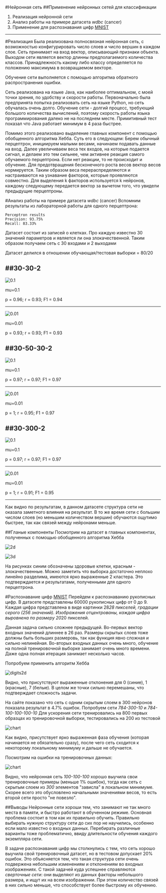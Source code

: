 #Нейронная сеть
##Применение нейронных сетей для классификации

1. Реализация нейронной сети
2. Анализ работы на примере датасета *wdbc* (cancer)
3. Применение для распознавания цифр [MNIST]

-----------

#Реализация
Была реализована полносвязная нейронная сеть, с возможностью конфигурировать число слоев и число вершин в каждом слое.
Сеть принимает на вход вектор, описывающий признаки объекта. Выходом сети является вектор длинны предполагаемого количества классов.
Принадлежность какому либо классу определяется по положению максимума в возвращаемом векторе.

Обучение сети выполняется с помощью алгоритма обратного распространения ошибки.

Сеть реализована на языке Java, как наиболее оптимальном, с моей точки зрения, по удобству и скорости работы.
Первоначально была предпринята попытка реализовать сеть на языке Python, но сеть обучалась очень долго.
Обучение сети - долгий процесс, требующий большого количества вычислений, поэтому скорость работы языка программирования далеко не на последнем месте.
Примитивный тест показал что Java работает минимум в 4 раза быстрее.

Помимо этого реализовано выделение главных компонент с помощью обобщенного алгоритма Хебба. Суть его в следующем:
Берем обычный перцептрон, инициируем малыми весами, начинаем подавать данные на вход.
Далее увеличиваем веса тех входов, на которые подается сигнал, и делаем это тем сильнее, чем активнее реакция самого обучаемого перцептрона.
Если нет реакции, то не происходит и обучение. Для предотвращения бесконечного роста весов вектор весов нормируется. Таким образом веса перераспределяются
и настраиваются на узнавание факторов, которые проявляются совместно.
Для выделения k факторов используется k нейронов, каждому следующему передается вектор за вычетом того, что увидели предыдущие перцептроны.

#Анализ работы на примере датасета *wdbc* (cancer)
Вспомним результаты из лабораторной работы для одного перцептрона:

    Perceptron results
    Precision: 93.75%
    Recall: 83.33%

Датасет состоит из записей о клетках. Про каждую известно 30 значений параметров и является ли она злокачественной.
Таким образом получаем сеть с 30 входами и 2 выходами

Датасет делился в отношении обучающая/тестовая выборки = 80/20

##30-30-2
----------

![0.1](0.1-30-30-2.png "mu=0.1")

mu=0.1

p = 0.96; r = 0.93; F1 = 0.94

----------

![0.01](0.01-30-30-2.png "mu=0.01")

mu=0.01

p = 0.93; r = 0.93; F1 = 0.93

##30-50-30-2
----------

![0.1](0.1-30-50-30-2.png "mu=0.1")

mu=0.1

p = 0.97; r = 0.97; F1 = 0.97


----------

![0.01](0.01-30-50-30-2.png "mu=0.01")

mu=0.01

p = 1; r = 0.95; F1 = 0.97

##30-300-2
----------

![0.1](0.1-30-300-2.png "mu=0.1")

mu=0.1

p = 0.97; r = 0.97; F1 = 0.97

----------

![0.01](0.01-30-300-2.png "mu=0.01")

mu=0.01

p = 1; r = 0.91; F1 = 0.95

----------

Как видно по результатам, в данном датасете структура сети не оказала заметного влияния на результат.
В то же время сети с большим числом слоев (но меньшим количеством вершин) обучаются ощутимо быстрее, так как связей между нейронами меньше.

##Гланые компоненты
Посмотрим на датасет в главных компонентах, полученных с помощью обобщенного алгоритма Хебба

![2d](cancer2d.png)

![3d](cancer3d.png)

На рисунках синим обозначены здоровые клетки, красным - злокачественные.
Можно заметить что выборка достаточно неплохо линейно разделима, имеются ярко выраженные 2 кластера.
Это подтверждается и результатами, полученными для одного перцептрона.

#Распознавание цифр [MNIST]
Перейдем к распознаванию рукописных цифр. В датасете представлены 60000 рукописных цифр от 0 до 9.
Каждая цифра представлена в виде картинки 28*28 пикселей, градации серого (256 значений).
Изображения отцентрованы, каждая цифра выровнена по размеру 20*20 пикселей.

Данная задача сильно сложнее предыдущей. Во-первых вектор входных значений длиннее в 26 раз. Размеры скрытых слоев тоже должны быть больших размеровь,
так как функция явно сложная и сильно нелинейная.
Во-вторых входных данных очень много, обучение на полной тренировочной выборке занимает очень много времени. Даже одна полная итерация занимает несколько часов.

Попробуем применить алгоритм Хебба

![digits2d](digits2d.png)

Видно, что присутствуют выраженные отклонения для 0 (синие), 1 (красные), 7 (белые). В целом же точки сильно перемешаны, что подтверждает сложность задачи.

На сайте показано что сеть с одним скрытым слоем в 300 нейронов показала результат в 4.7% ошибок.
Попробуем сети *784-300-10* и *784-100-100-100-10*
Для ускорения сети тренировались на 800 первых образцах из тренировочной выборки, тестировались на 200 из тестовой

![chart](error_chart_digits.png)

Как видно, присутствует ярко выраженная фаза обучения (которая начинается не обязательно сразу), после чего сеть сходится к некоторому локальному минимуму и дальше не обучается.

Посмотрим на ошибки на тренировочных данных:

![chart](error_train_chart_digits.png)

Видно, что нейронная сеть *100-100-100* хорошо выучила свои тренировочные примеры (меньше 1% ошибок), тогда как сеть с
скрытым слоем из *300* элементов "зависла" в локальном минимуме. Скорее всего это обусловлено начальными значениями весов, то есть второй сети просто "не повезло".

##Выводы
Нейронные сети хороши тем, что занимают не так много места в памяти, и быстро работают в обученном режиме.
Основная проблема состоит в том как их правильно обучить. Правильно выбирать нужную структуру сети до сих пор не научились,
особенно если мало известно о входных данных. Перебирать различные варианты тоже проблематично, ввиду длительности обучения каждого экземпляра сети.

В задаче распознавания цифр мы столкнулись с тем, что сеть хорошо выучила свой тренировочный датасет, но в тестовом допускает 20% ошибок.
Это объясняется тем, что такая структура сети очень подвержена небольшим изменениям и отклонениям во входных изображениях.
С такой задачей куда успешнее справляются *сверточные сети*: они выделяют из данных факторы небольшого размера, и ищут их на всем изображении.
При этом количество связей в них сильно меньше, что способствует более быстрому их обучению.

[MNIST]: http://yann.lecun.com/exdb/mnist/
